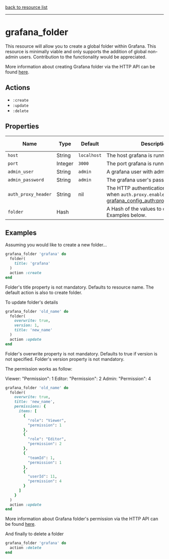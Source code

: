 [back to resource list](https://github.com/sous-chefs/grafana#resources)

---

# grafana_folder

This resource will allow you to create a global folder within Grafana. This resource is minimally viable and only supports the addition of global non-admin users. Contribution to the functionality would be appreciated.

More information about creating Grafana folder via the HTTP API can be found [here](http://docs.grafana.org/http_api/folder/#folder-api).

## Actions

- `:create`
- `:update`
- `:delete`

## Properties

| Name                  | Type        |  Default      | Description                                               | Allowed Values
| --------------------- | ----------- | ------------- | --------------------------------------------------------- | --------------- |
| `host`                |  String     | `localhost`   | The host grafana is running on|
| `port`                |  Integer    | `3000`        | The port grafana is running on|
| `admin_user`          |  String     | `admin`       | A grafana user with admin privileges|
| `admin_password`      |  String     | `admin`       | The grafana user's password|
| `auth_proxy_header`   | String      | nil           | The HTTP authentication header used when `auth.proxy.enabled=true`. See [grafana_config_auth:proxy_header_name](grafana_config_auth.md)|
| `folder`              |  Hash       |               | A Hash of the values to create the folder. Examples below.|

## Examples

Assuming you would like to create a new folder...

```ruby
grafana_folder 'grafana' do
  folder(
    title: 'grafana'
  )
  action :create
end
```

Folder's title property is not mandatory. Defaults to resource name.
The default action is also to create folder.

To update folder's details

```ruby
grafana_folder 'old_name' do
  folder(
    overwrite: true,
    version: 1,
    title: 'new_name'
  )
  action :update
end
```

Folder's overwrite property is not mandatory. Defaults to true if version is not specified.
Folder's version property is not mandatory.

The permission works as follow:

Viewer: "Permission": 1
Editor: "Permission": 2
Admin:  "Permission": 4

```ruby
grafana_folder 'old_name' do
  folder(
    overwrite: true,
    title: 'new_name',
    permissions: {
      items: [
        {
          "role": "Viewer",
          "permission": 1
        },
        {
          "role": "Editor",
          "permission": 2
        },
        {
          "teamId": 1,
          "permission": 1
        },
        {
          "userId": 11,
          "permission": 4
        }
      ]
    }
  )
  action :update
end
```

More information about Grafana folder's permission via the HTTP API can be found [here](http://docs.grafana.org/http_api/folder_permissions/).

And finally to delete a folder

```ruby
grafana_folder 'grafana' do
  action :delete
end
```
